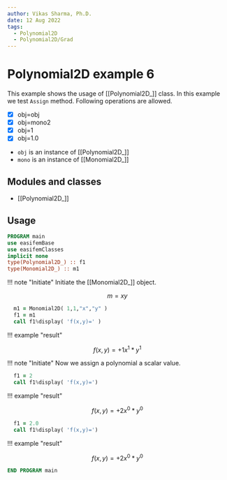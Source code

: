 ```yaml
---
author: Vikas Sharma, Ph.D.
date: 12 Aug 2022
tags:
  - Polynomial2D
  - Polynomial2D/Grad
---
```


# Polynomial2D example 6

This example shows the usage of [[Polynomial2D_]] class. In this example we test `Assign` method. Following operations are allowed.

- [x] obj=obj
- [x] obj=mono2
- [x] obj=1
- [x] obj=1.0

- `obj` is an instance of [[Polynomial2D_]]
- `mono` is an instance of [[Monomial2D_]]

## Modules and classes

- [[Polynomial2D_]]

## Usage

```fortran
PROGRAM main
use easifemBase
use easifemClasses
implicit none
type(Polynomial2D_) :: f1
type(Monomial2D_) :: m1
```

!!! note "Initiate"
Initiate the [[Monomial2D_]] object.

$$
m=xy
$$

```fortran
  m1 = Monomial2D( 1,1,"x","y" )
  f1 = m1
  call f1%display( 'f(x,y)=' )
```

!!! example "result"

$$
f(x,y)=+1x^1*y^1
$$

!!! note "Initiate"
Now we assign a polynomial a scalar value.

```fortran
  f1 = 2
  call f1%display( 'f(x,y)=')
```

!!! example "result"

$$
f(x,y)=+2x^0*y^0
$$

```fortran
  f1 = 2.0
  call f1%display( 'f(x,y)=')
```

!!! example "result"

$$
f(x,y)=+2x^0*y^0
$$

```fortran
END PROGRAM main
```
